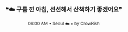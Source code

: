 <div align="center">

<br>

<h3>❝☁️ 구름 낀 아침, 선선해서 산책하기 좋겠어요❞</h3>

<sub>06:00 AM • Seoul ☁️ • by CrowRish</sub>

<br>

</div>